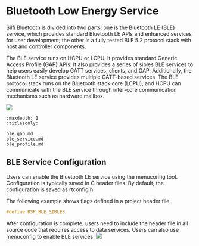 # Bluetooth Low Energy Service

Silfi Bluetooth is divided into two parts: one is the Bluetooth LE (BLE) service, which provides standard Bluetooth LE APIs and enhanced services for user development; the other is a fully tested BLE 5.2 protocol stack with host and controller components.

The BLE service runs on HCPU or LCPU. It provides standard Generic Access Profile (GAP) APIs. It also provides a series of sibles BLE services to help users easily develop GATT services, clients, and GAP. Additionally, the Bluetooth LE service provides multiple GATT-based services. The BLE protocol stack runs on the Bluetooth stack core (LCPU), and HCPU can communicate with the BLE service through inter-core communication mechanisms such as hardware mailbox.

![](../../assets/ble_structure.png)

```{toctree}
:maxdepth: 1
:titlesonly:

ble_gap.md
ble_service.md
ble_profile.md
```

## BLE Service Configuration

Users can enable the Bluetooth LE service using the menuconfig tool. Configuration is typically saved in C header files. By default, the configuration is saved as rtconfig.h.

The following example shows flags defined in a project header file:
```c
#define BSP_BLE_SIBLES
```

After configuration is complete, users need to include the header file in all source code that requires access to data services. Users can also use menuconfig to enable BLE services.
![](../../assets/ble_menuconfig.png)